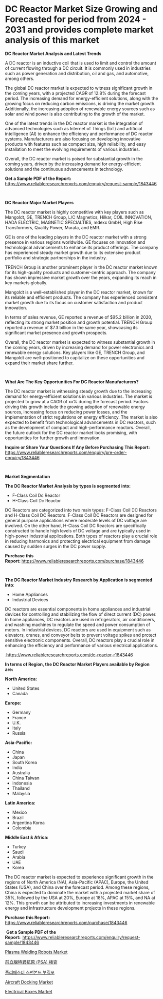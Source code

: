 <p><h1>DC Reactor Market Size Growing and Forecasted for period from 2024 - 2031 and provides complete market analysis of this market</h1></p><p><strong>DC Reactor Market Analysis and Latest Trends</strong></p>
<p><p>A DC reactor is an inductive coil that is used to limit and control the amount of current flowing through a DC circuit. It is commonly used in industries such as power generation and distribution, oil and gas, and automotive, among others.</p><p>The global DC reactor market is expected to witness significant growth in the coming years, with a projected CAGR of 12.8% during the forecast period. The increasing demand for energy-efficient solutions, along with the growing focus on reducing carbon emissions, is driving the market growth. Additionally, the increasing adoption of renewable energy sources such as solar and wind power is also contributing to the growth of the market.</p><p>One of the latest trends in the DC reactor market is the integration of advanced technologies such as Internet of Things (IoT) and artificial intelligence (AI) to enhance the efficiency and performance of DC reactor systems. Manufacturers are also focusing on developing innovative products with features such as compact size, high reliability, and easy installation to meet the evolving requirements of various industries.</p><p>Overall, the DC reactor market is poised for substantial growth in the coming years, driven by the increasing demand for energy-efficient solutions and the continuous advancements in technology.</p></p>
<p><strong>Get a Sample PDF of the Report:&nbsp;</strong> <a href="https://www.reliableresearchreports.com/enquiry/request-sample/1843446">https://www.reliableresearchreports.com/enquiry/request-sample/1843446</a></p>
<p>&nbsp;</p>
<p><strong>DC Reactor Major Market Players</strong></p>
<p><p>The DC reactor market is highly competitive with key players such as Mangoldt, GE, TRENCH Group, L/C Magnetics, Hilkar, COIL INNOVATION, HADA ELECTRIC, MAGNETIC SPECIALTIES, mdexx GmbH, High Rise Transformers, Quality Power, Murata, and EMR.</p><p>GE is one of the leading players in the DC reactor market with a strong presence in various regions worldwide. GE focuses on innovation and technological advancements to enhance its product offerings. The company has experienced steady market growth due to its extensive product portfolio and strategic partnerships in the industry.</p><p>TRENCH Group is another prominent player in the DC reactor market known for its high-quality products and customer-centric approach. The company has shown impressive market growth over the years, expanding its reach in key markets globally.</p><p>Mangoldt is a well-established player in the DC reactor market, known for its reliable and efficient products. The company has experienced consistent market growth due to its focus on customer satisfaction and product innovation.</p><p>In terms of sales revenue, GE reported a revenue of $95.2 billion in 2020, reflecting its strong market position and growth potential. TRENCH Group reported a revenue of $7.3 billion in the same year, showcasing its significant market presence and growth prospects.</p><p>Overall, the DC reactor market is expected to witness substantial growth in the coming years, driven by increasing demand for power electronics and renewable energy solutions. Key players like GE, TRENCH Group, and Mangoldt are well-positioned to capitalize on these opportunities and expand their market share further.</p></p>
<p>&nbsp;</p>
<p><strong>What Are The Key Opportunities For DC Reactor Manufacturers?</strong></p>
<p><p>The DC reactor market is witnessing steady growth due to the increasing demand for energy-efficient solutions in various industries. The market is projected to grow at a CAGR of xx% during the forecast period. Factors driving this growth include the growing adoption of renewable energy sources, increasing focus on reducing power losses, and the implementation of strict regulations on energy efficiency. The market is also expected to benefit from technological advancements in DC reactors, such as the development of compact and high-performance reactors. Overall, the future outlook for the DC reactor market looks promising, with opportunities for further growth and innovation.</p></p>
<p><strong>Inquire or Share Your Questions If Any Before Purchasing This Report:</strong> <a href="https://www.reliableresearchreports.com/enquiry/pre-order-enquiry/1843446">https://www.reliableresearchreports.com/enquiry/pre-order-enquiry/1843446</a></p>
<p>&nbsp;</p>
<p><strong>Market Segmentation</strong></p>
<p><strong>The DC Reactor Market Analysis by types is segmented into:</strong></p>
<p><ul><li>F-Class Coil Dc Reactor</li><li>H-Class Coil Dc Reactor</li></ul></p>
<p><p>DC Reactors are categorized into two main types: F-Class Coil DC Reactors and H-Class Coil DC Reactors. F-Class Coil DC Reactors are designed for general purpose applications where moderate levels of DC voltage are involved. On the other hand, H-Class Coil DC Reactors are specifically constructed to handle high levels of DC voltage and are typically used in high-power industrial applications. Both types of reactors play a crucial role in reducing harmonics and protecting electrical equipment from damage caused by sudden surges in the DC power supply.</p></p>
<p><strong>Purchase this Report:&nbsp;</strong><a href="https://www.reliableresearchreports.com/purchase/1843446">https://www.reliableresearchreports.com/purchase/1843446</a></p>
<p>&nbsp;</p>
<p><strong>The DC Reactor Market Industry Research by Application is segmented into:</strong></p>
<p><ul><li>Home Appliances</li><li>Industrial Devices</li></ul></p>
<p><p>DC reactors are essential components in home appliances and industrial devices for controlling and stabilizing the flow of direct current (DC) power. In home appliances, DC reactors are used in refrigerators, air conditioners, and washing machines to regulate the speed and power consumption of motors. In industrial devices, DC reactors are used in equipment such as elevators, cranes, and conveyor belts to prevent voltage spikes and protect sensitive electronic components. Overall, DC reactors play a crucial role in enhancing the efficiency and performance of various electrical applications.</p></p>
<p><a href="https://www.reliableresearchreports.com/dc-reactor-r1843446">&nbsp;https://www.reliableresearchreports.com/dc-reactor-r1843446</a></p>
<p><strong>In terms of Region, the DC Reactor Market Players available by Region are:</strong></p>
<p>
    <p> <strong> North America: </strong>
        <ul>
            <li>United States</li>
            <li>Canada</li>
        </ul>
        </p> 
    <p> <strong> Europe: </strong>
        <ul>
            <li>Germany</li>
            <li>France</li>
            <li>U.K.</li>
            <li>Italy</li>
            <li>Russia</li>
        </ul>
        </p> 
    <p> <strong> Asia-Pacific: </strong>
        <ul>
            <li>China</li>
            <li>Japan</li>
            <li>South Korea</li>
            <li>India</li>
            <li>Australia</li>
            <li>China Taiwan</li>
            <li>Indonesia</li>
            <li>Thailand</li>
            <li>Malaysia</li>
        </ul>
        </p> 
    <p> <strong> Latin America: </strong>
        <ul>
            <li>Mexico</li>
            <li>Brazil</li>
            <li>Argentina Korea</li>
            <li>Colombia</li>
        </ul>
        </p> 
    <p> <strong> Middle East & Africa: </strong>
        <ul>
            <li>Turkey</li>
            <li>Saudi</li>
            <li>Arabia</li>
            <li>UAE</li>
            <li>Korea</li>
        </ul>
    </p>
    </p>
<p><p>The DC reactor market is expected to experience significant growth in the regions of North America (NA), Asia-Pacific (APAC), Europe, the United States (USA), and China over the forecast period. Among these regions, China is expected to dominate the market with a projected market share of 35%, followed by the USA at 20%, Europe at 18%, APAC at 15%, and NA at 12%. This growth can be attributed to increasing investments in renewable energy and infrastructure development projects in these regions.</p></p>
<p><strong>Purchase this Report: </strong><a href="https://www.reliableresearchreports.com/purchase/1843446">https://www.reliableresearchreports.com/purchase/1843446</a></p>
<p>&nbsp;<strong>Get a Sample PDF of the Report:&nbsp;&nbsp;</strong><a href="https://www.reliableresearchreports.com/enquiry/request-sample/1843446">https://www.reliableresearchreports.com/enquiry/request-sample/1843446</a></p>
<p><strong></strong></p>
<p><p><a href="https://www.linkedin.com/pulse/global-plasma-welding-robots-market-projected-grow-cagr-108-forcasted-ymfke">Plasma Welding Robots Market</a></p><p><a href="https://github.com/DanykaKilback/Market-Research-Report-List-1/blob/main/3496812160451.md">前立腺特異抗原 (PSA) 検査</a></p><p><a href="https://github.com/giancarlo642004/Market-Research-Report-List-2/blob/main/8653172172515.md">폴리에스터 스펀본드 부직포</a></p><p><a href="https://github.com/vregtldg37/Market-Research-Report-List-1/blob/main/aircraft-docking-market.md">Aircraft Docking Market</a></p><p><a href="https://github.com/syaifulanwaramsyori/Market-Research-Report-List-1/blob/main/electrical-boxes-market.md">Electrical Boxes Market</a></p></p>